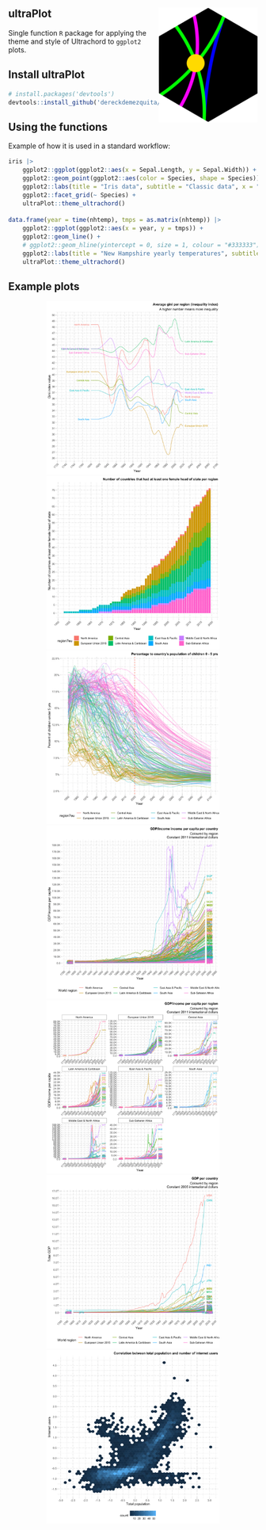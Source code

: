 ## ultraPlot  <img src="./.graphics/ultrachord-logo-hex-transparent-background.png" width="200" align="right">

Single function `R` package for applying the theme and style of Ultrachord to `ggplot2` plots.

## Install ultraPlot

```r
# install.packages('devtools')
devtools::install_github('dereckdemezquita/ddplot')
```

## Using the functions

Example of how it is used in a standard workflow:

```r
iris |>
	ggplot2::ggplot(ggplot2::aes(x = Sepal.Length, y = Sepal.Width)) +
	ggplot2::geom_point(ggplot2::aes(color = Species, shape = Species)) +
	ggplot2::labs(title = "Iris data", subtitle = "Classic data", x = "Sepal Length", y = "Sepal Width") +
	ggplot2::facet_grid(~ Species) +
	ultraPlot::theme_ultrachord()

data.frame(year = time(nhtemp), tmps = as.matrix(nhtemp)) |>
	ggplot2::ggplot(ggplot2::aes(x = year, y = tmps)) +
	ggplot2::geom_line() +
	# ggplot2::geom_hline(yintercept = 0, size = 1, colour = "#333333") +
	ggplot2::labs(title = "New Hampshire yearly temperatures", subtitle = "Collected between 1912 and 1971", x = "Year", y = "Average temperature") +
	ultraPlot::theme_ultrachord()
```

## Example plots

<p align="center">
    <img src="./.graphics/countries-inequality-line-1.png" width="350">
    <img src="./.graphics/countries-1-fhos-1.png" width="350">
    <img src="./.graphics/countries-u5pop-prc-1.png" width="350">
    <img src="./.graphics/gdp-per-capita-1.png" width="350">
    <img src="./.graphics/gdp-per-capita-2.png" width="350">
    <img src="./.graphics/gdp-per-country-1.png" width="350">
    <img src="./.graphics/pop-to-internet-users.png" width="350">
</p>
